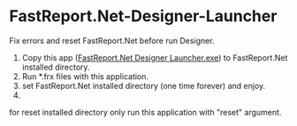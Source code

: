 # FastReport.Net-Designer-Launcher
 Fix errors and reset FastReport.Net before run Designer.
 
 1. Copy this app ([FastReport.Net Designer Launcher.exe](https://github.com/hmovaghari/FastReport.Net-Designer-Launcher/releases/download/1.0/FastReport.Net.Designer.Launcher.exe)) to FastReport.Net installed directory.
 2. Run *.frx files with this application.
 3. set FastReport.Net installed directory (one time forever) and enjoy.
 4. 
 for reset installed directory only run this application with "reset" argument.
